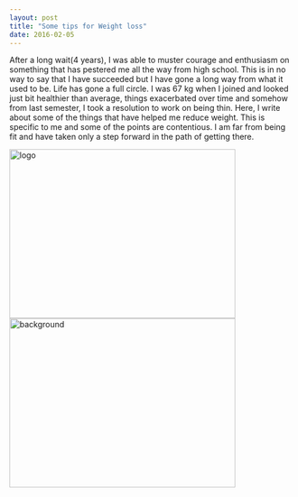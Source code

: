 ```yaml
---
layout: post
title: "Some tips for Weight loss"
date: 2016-02-05
---
```


After a long wait(4 years), I was able to muster courage and enthusiasm on something that has pestered me all the way from high school. This is in no way to say that I have succeeded but I have gone a long way from what it used to be. Life has gone a full circle. I was 67 kg when I joined and looked just bit healthier than average, things exacerbated over time and somehow from last semester, I took a resolution to work on being thin. Here, I write about some of the things that have helped me reduce weight. This is specific to me and some of the points are contentious. I am far from being fit and have taken only a step forward in the path of getting there.



<div style="float:left;"> 
<img alt="logo" src="https://aritraghosh.github.io/images/Aritra_old.jpg" style="width: 400px; height: 300px;" /><img alt="background" src="aritraghosh.github.io/images/IMG_20160123_091910.jpg" style="width: 400px; height: 300px;" /> 
</div>





